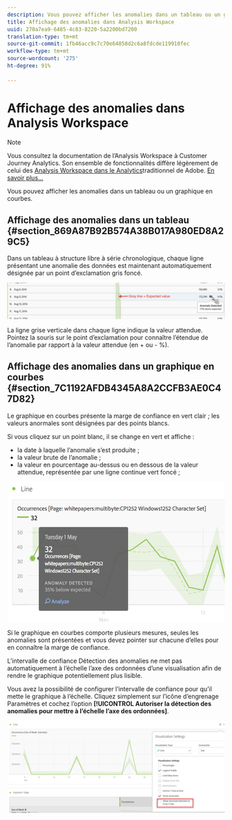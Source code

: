 ```yaml
---
description: Vous pouvez afficher les anomalies dans un tableau ou un graphique en courbes.
title: Affichage des anomalies dans Analysis Workspace
uuid: 270a7ea9-6485-4c83-8220-5a2200bd7200
translation-type: tm+mt
source-git-commit: 1fb46acc9c7c70e64058d2c6a8fdcde119910fec
workflow-type: tm+mt
source-wordcount: '275'
ht-degree: 91%

---
```



# Affichage des anomalies dans Analysis Workspace

>[!NOTE]
>
>Vous consultez la documentation de l’Analysis Workspace à Customer Journey Analytics. Son ensemble de fonctionnalités diffère légèrement de celui des [Analysis Workspace dans le Analytics](https://docs.adobe.com/content/help/fr-FR/analytics/analyze/analysis-workspace/home.html)traditionnel de Adobe. [En savoir plus...](/help/getting-started/cja-aa.md)

Vous pouvez afficher les anomalies dans un tableau ou un graphique en courbes.

## Affichage des anomalies dans un tableau {#section_869A87B92B574A38B017A980ED8A29C5}

Dans un tableau à structure libre à série chronologique, chaque ligne présentant une anomalie des données est maintenant automatiquement désignée par un point d’exclamation gris foncé.

![](assets/anomaly_detected.png)

La ligne grise verticale dans chaque ligne indique la valeur attendue. Pointez la souris sur le point d’exclamation pour connaître l’étendue de l’anomalie par rapport à la valeur attendue (en + ou - %).

## Affichage des anomalies dans un graphique en courbes {#section_7C1192AFDB4345A8A2CCFB3AE0C47D82}

Le graphique en courbes présente la marge de confiance en vert clair ; les valeurs anormales sont désignées par des points blancs.

Si vous cliquez sur un point blanc, il se change en vert et affiche :

* la date à laquelle l’anomalie s’est produite ;
* la valeur brute de l’anomalie ;
* la valeur en pourcentage au-dessus ou en dessous de la valeur attendue, représentée par une ligne continue vert foncé ;
<!--* The Analyze link to start [Contribution Analysis](/help/analysis-workspace/virtual-analyst/contribution-analysis/ca-tokens.md).-->

![](assets/anomaly_linechart.png)

Si le graphique en courbes comporte plusieurs mesures, seules les anomalies sont présentées et vous devez pointer sur chacune d’elles pour en connaître la marge de confiance.

L’intervalle de confiance Détection des anomalies ne met pas automatiquement à l’échelle l’axe des ordonnées d’une visualisation afin de rendre le graphique potentiellement plus lisible.

Vous avez la possibilité de configurer l’intervalle de confiance pour qu’il mette le graphique à l’échelle. Cliquez simplement sur l’icône d’engrenage Paramètres et cochez l’option **[!UICONTROL Autoriser la détection des anomalies pour mettre à l’échelle l’axe des ordonnées]**.

![](assets/scale-y-axis.png)

